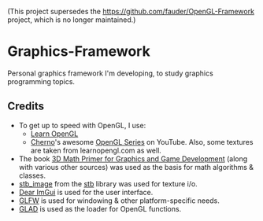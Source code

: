 (This project supersedes the https://github.com/fauder/OpenGL-Framework project, which is no longer maintained.)

# Graphics-Framework

Personal graphics framework I'm developing, to study graphics programming topics.

## Credits
- To get up to speed with OpenGL, I use:
  - [Learn OpenGL](https://learnopengl.com)
  - [Cherno](https://github.com/TheCherno)'s awesome [OpenGL Series](https://www.youtube.com/playlist?list=PLlrATfBNZ98foTJPJ_Ev03o2oq3-GGOS2) on YouTube.
  Also, some textures are taken from learnopengl.com as well.
- The book [3D Math Primer for Graphics and Game Development](https://gamemath.com) (along with various other sources) was used as the basis for math algorithms & classes.
- [stb_image](https://github.com/nothings/stb/blob/master/stb_image.h) from the [stb](https://github.com/nothings/stb) library was used for texture i/o.
- [Dear ImGui](https://github.com/ocornut/imgui) is used for the user interface.
- [GLFW](https://www.glfw.org/) is used for windowing & other platform-specific needs.
- [GLAD](https://github.com/Dav1dde/glad) is used as the loader for OpenGL functions.
